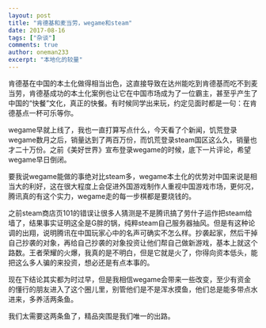 ```yaml
---
layout: post
title: "肯德基和麦当劳，wegame和steam"
date: 2017-08-16
tags: ["杂谈"]
comments: true
author: oneman233
excerpt: "本地化的较量"
---
```


肯德基在中国的本土化做得相当出色，这直接导致在达州能吃到肯德基而吃不到麦当劳，肯德基成功的本土化案例也让它在中国市场成为了一位霸主，甚至乎产生了中国的“快餐”文化，真正的快餐。有时候同学出来玩，约定见面时都是一句：在肯德基点一杯可乐等你。

wegame早就上线了，我也一直打算写点什么，今天看了个新闻，饥荒登录wegame数月之后，销量达到了两百万份，而饥荒登录steam国区这么久，销量也才二十万份。之前《美好世界》宣布登录wegame的时候，底下一片评论，希望wegame早日倒闭。

要我说wegame能做的事绝对比steam多，wegame本土化的优势对中国来说是相当大的利好，这在很大程度上会促进外国游戏制作人重视中国游戏市场，更何况，腾讯真的有这个实力，wegame走的每一步棋都是要烧钱的。

之前steam商店页101的错误让很多人猜测是不是腾讯搞了劳什子运作把steam给墙了，结果事实证明这全是G胖的锅，纯粹steam自己服务器抽风。但是有这种论调的出翔，说明腾讯在中国玩家心中的名声可确实不怎么样。抄袭起家，然后干掉自己抄袭的对象，再给自己抄袭的对象投资让他们帮自己做新游戏，基本上就这个路数。王者荣耀的火爆，我真的是不明白，但是它就是火了，你得向资本低头，能把这么多人骗的来投资，想必还是有点本事的。

现在下结论其实都为时过早，但是我相信wegame会带来一些改变，至少有资金的懂行的朋友进入了这个圈儿里，别管他们是不是浑水摸鱼，他们总是能多带点水进来，多养活两条鱼。

我们太需要这两条鱼了，精品突围是我们唯一的出路。